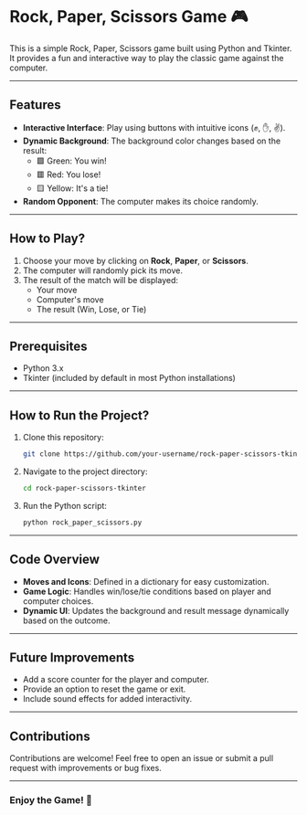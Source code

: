 
 # Rock, Paper, Scissors Game 🎮

This is a simple Rock, Paper, Scissors game built using Python and Tkinter. It provides a fun and interactive way to play the classic game against the computer.

---

## Features

- **Interactive Interface**: Play using buttons with intuitive icons (✊, ✋, ✌️).
- **Dynamic Background**: The background color changes based on the result:
  - 🟩 Green: You win!
  - 🟥 Red: You lose!
  - 🟨 Yellow: It's a tie!
- **Random Opponent**: The computer makes its choice randomly.

---

## How to Play?

1. Choose your move by clicking on **Rock**, **Paper**, or **Scissors**.
2. The computer will randomly pick its move.
3. The result of the match will be displayed:
   - Your move
   - Computer's move
   - The result (Win, Lose, or Tie)

---

## Prerequisites

- Python 3.x
- Tkinter (included by default in most Python installations)

---

## How to Run the Project?

1. Clone this repository:
    ```bash
    git clone https://github.com/your-username/rock-paper-scissors-tkinter.git
    ```
2. Navigate to the project directory:
    ```bash
    cd rock-paper-scissors-tkinter
    ```
3. Run the Python script:
    ```bash
    python rock_paper_scissors.py
    ```

---

## Code Overview

- **Moves and Icons**: Defined in a dictionary for easy customization.
- **Game Logic**: Handles win/lose/tie conditions based on player and computer choices.
- **Dynamic UI**: Updates the background and result message dynamically based on the outcome.

---

## Future Improvements

- Add a score counter for the player and computer.
- Provide an option to reset the game or exit.
- Include sound effects for added interactivity.

---




## Contributions

Contributions are welcome! Feel free to open an issue or submit a pull request with improvements or bug fixes.

---

### Enjoy the Game! 🎉
